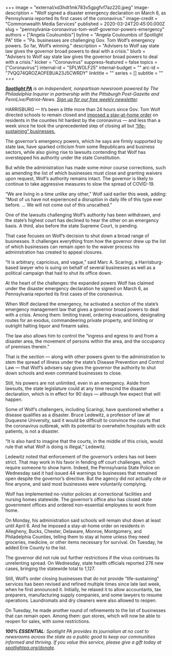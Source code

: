 +++
image = "external/xd3hdt1mk783v5gpgfvf7az220.jpeg"
image-description = "Wolf signed a disaster emergency declaration on March 6, as Pennsylvania reported its first cases of the coronavirus."
image-credit = "Commonwealth Media Services"
published = 2020-03-24T20:45:00.000Z
slug = "pennsylvania-coronavirus-tom-wolf-governor-powers-emergency"
authors = ["Angela Couloumbis"]
byline = "Angela Couloumbis of Spotlight PA"
title = "Pa. businesses are challenging Gov. Tom Wolf’s emergency powers. So far, Wolf’s winning."
description = "Advisers to Wolf say state law gives the governor broad powers to deal with a crisis."
blurb = "Advisers to Wolf say state law gives the governor broad powers to deal with a crisis."
kicker = "Coronavirus"
suppress-featured = false
topics = ["Coronavirus"]
internal-id = "SPLWOLF25"
internal-budget = ""
arc-id = "7VQQ74QROZAOFEBUA23J5CWRDY"
linktitle = ""
series = []
subtitle = ""
+++

<a href="https://www.spotlightpa.org/"><i><b>Spotlight PA</b></i></a><i> is an independent, nonpartisan newsroom powered by The Philadelphia Inquirer in partnership with the Pittsburgh Post-Gazette and PennLive/Patriot-News. </i><a href="https://www.spotlightpa.org/newsletters"><i>Sign up for our free weekly newsletter</i></a><i>.</i>

HARRISBURG — It’s been a little more than 24 hours since Gov. Tom Wolf directed schools to remain closed and <a href="https://www.spotlightpa.org/news/2020/03/pennsylvania-coronavirus-stay-at-home-order-tom-wolf/" target="_blank">imposed a stay-at-home order</a> on residents in the counties hit hardest by the coronavirus — and less than a week since he took the unprecedented step of closing all but <a href="https://www.spotlightpa.org/news/2020/03/pennsylvania-coronavirus-life-sustaining-wolf-mandatory-shutdown-order-full-list/" target="_blank">“life-sustaining” businesses.</a>

The governor’s emergency powers, which he says are firmly supported by state law, have sparked criticism from some Republicans and business sectors, while also giving rise to lawsuits contending that Wolf has overstepped his authority under the state Constitution.

But while the administration has made some minor course corrections, such as amending the list of which businesses must close and granting waivers upon request, Wolf’s authority remains intact. The governor is likely to continue to take aggressive measures to slow the spread of COVID-19.

“We are living in a time unlike any other,” Wolf said earlier this week, adding: “Most of us have not experienced a disruption in daily life of this type ever before. ... We will not come out of this unscathed.”

One of the lawsuits challenging Wolf’s authority has been withdrawn, and the state’s highest court has declined to hear the other on an emergency basis. A third, also before the state Supreme Court, is pending.

That case focuses on Wolf’s decision to shut down a broad range of businesses. It challenges everything from how the governor drew up the list of which businesses can remain open to the waiver process his administration has created to appeal closures.

“It is arbitrary, capricious, and vague,” said Marc A. Scaringi, a Harrisburg-based lawyer who is suing on behalf of several businesses as well as a political campaign that had to shut its office down.

<script src="https://www.spotlightpa.org/embed.js" async></script><div data-spl-embed-version="1" data-spl-src="https://www.spotlightpa.org/embeds/donate/"></div>

At the heart of the challenges: the expanded powers Wolf has claimed under the disaster emergency declaration he signed on March 6, as Pennsylvania reported its first cases of the coronavirus.

When Wolf declared the emergency, he activated a section of the state’s emergency management law that gives a governor broad powers to deal with a crisis. Among them: limiting travel, ordering evacuations, designating routes for an exodus, commandeering private property, and limiting or outright halting liquor and firearm sales.

The law also allows him to control the “ingress and egress to and from a disaster area, the movement of persons within the area, and the occupancy of premises therein.”

That is the section — along with other powers given to the administration to stem the spread of illness under the state’s Disease Prevention and Control Law — that Wolf’s advisers say gives the governor the authority to shut down schools and even command businesses to close.

Still, his powers are not unlimited, even in an emergency. Aside from lawsuits, the state legislature could at any time rescind the disaster declaration, which is in effect for 90 days — although few expect that will happen.

Some of Wolf’s challengers, including Scaringi, have questioned whether a disease qualifies as a disaster. Bruce Ledewitz, a professor of law at Duquesne University, said it would be difficult to convince the courts that the coronavirus outbreak, with its potential to overwhelm hospitals with sick patients, is not a disaster.

“It is also hard to imagine that the courts, in the middle of this crisis, would rule that what Wolf is doing is illegal,” Ledewitz.

Ledewitz noted that enforcement of the governor’s orders has not been strict. That may work in his favor in fending off court challenges, which require someone to show harm. Indeed, the Pennsylvania State Police on Wednesday said it had issued 44 warnings to businesses that remained open despite the governor’s directive. But the agency did not actually cite or fine anyone, and said most businesses were voluntarily complying.

<script src="https://www.spotlightpa.org/embed.js" async></script><div data-spl-embed-version="1" data-spl-src="https://www.spotlightpa.org/embeds/newsletter/"></div>

Wolf has implemented no-visitor policies at correctional facilities and nursing homes statewide. The governor’s office also has closed state government offices and ordered non-essential employees to work from home.

On Monday, his administration said schools will remain shut down at least until April 6. And he imposed a stay-at-home order on residents in Allegheny, Bucks, Chester, Delaware, Monroe, Montgomery, and Philadelphia Counties, telling them to stay at home unless they need groceries, medicine, or other items necessary for survival. On Tuesday, he added Erie County to the list.

The governor did not rule out further restrictions if the virus continues its unrelenting spread. On Wednesday, state health officials reported 276 new cases, bringing the statewide total to 1,127.

Still, Wolf’s order closing businesses that do not provide “life-sustaining” services has been revised and refined multiple times since late last week, when he first announced it. Initially, he relaxed it to allow accountants, tax preparers, manufacturing supply companies, and some lawyers to resume operations. Laundromats and dry cleaners were also allowed to reopen.

On Tuesday, he made another round of refinements to the list of businesses that can remain open. Among them: gun stores, which will now be able to reopen for sales, with some restrictions.

<i><b>100% ESSENTIAL</b></i><i>: Spotlight PA provides its journalism at no cost to newsrooms across the state as a public good to keep our communities informed and thriving. If you value this service, please give a gift today at </i><a href="https://www.spotlightpa.org/donate"><i>spotlightpa.org/donate</i></a><i>.</i>

<script src="https://www.spotlightpa.org/embed.js" async></script><div data-spl-embed-version="1" data-spl-src="https://www.spotlightpa.org/embeds/tips/?tip_text=Do%20you%20have%20a%20tip%20about%20%3Cb%3Ehow%20Pa.'s%20government%20is%20responding%20to%20the%20coronavirus%3C%2Fb%3E%3F%20Tell%20us."></div>
